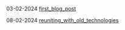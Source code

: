 03-02-2024 [first_blog_post](https://hollyz1jderveld.github.io/blog/pages/first_blog_post)
  
08-02-2024 [reuniting_with_old_technologies](https://hollyz1jderveld.github.io/blog/reuiniting_with_old_technologies)